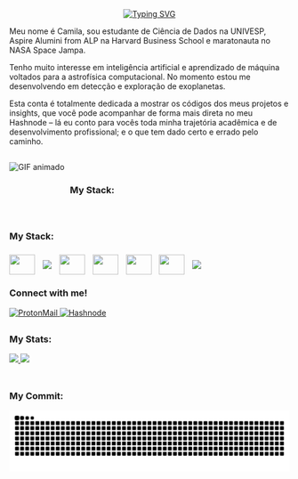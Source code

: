 <div align="center">
  <a href="https://git.io/typing-svg">
    <img src="https://readme-typing-svg.demolab.com?font=Fira+Code&weight=500&size=22&pause=1000&color=FFFFFF&center=true&vCenter=true&random=false&width=524&lines=%E2%8A%B9+Ol%C3%A1%2C+eu+sou+a+Camila+%CB%99%E1%B5%95%CB%99+%E2%8A%B9+" alt="Typing SVG">
  </a>
</div>

Meu nome é Camila, sou estudante de Ciência de Dados na UNIVESP, Aspire Alumini from ALP na Harvard Business School e maratonauta no NASA Space Jampa.

Tenho muito interesse em inteligência artificial e aprendizado de máquina voltados para a astrofísica computacional. No momento estou me desenvolvendo em detecção e exploração de exoplanetas.

Esta conta é totalmente dedicada a mostrar os códigos dos meus projetos e insights, que você pode acompanhar de forma mais direta no meu Hashnode – lá eu conto para vocês toda minha trajetória acadêmica e de desenvolvimento profissional; e o que tem dado certo e errado pelo caminho.

##

<div style="display: flex; align-items: center;">
  <img src="https://media3.giphy.com/media/v1.Y2lkPTc5MGI3NjExZHZtNTdhajdtenl6MDg1bWpnbTkwbTRveGhjN3JmZDZ2NzY5czk3eCZlcD12MV9pbnRlcm5hbF9naWZfYnlfaWQmY3Q9Zw/O0zVNAjUC0m3jxiflK/giphy.gif" 
       alt="GIF animado" 
       height="100px" 
       style="margin-right: 10px;">
  <h3 style="margin: 0;">My Stack:</h3>
</div>


<h3 align="left">My Stack:<h3>
<div style="display: inline-block;">
  <img align="center" height="36" width="46" src="https://cdn.jsdelivr.net/gh/devicons/devicon@latest/icons/python/python-original.svg" style="margin-right: 10px;"/>
  <img align="center" src="https://img.shields.io/badge/AstroPy-F57300?style=for-the-badge" style="margin-right: 10px;"/>
  <img align="center" height="36" width="46" src="https://cdn.jsdelivr.net/gh/devicons/devicon@latest/icons/matplotlib/matplotlib-original.svg" style="margin-right: 10px;"/>
  <img align="center" height="36" width="46" src="https://cdn.jsdelivr.net/gh/devicons/devicon@latest/icons/jupyter/jupyter-original-wordmark.svg" style="margin-right: 10px;"/>
  <img align="center" height="36" width="46" src="https://cdn.jsdelivr.net/gh/devicons/devicon@latest/icons/scikitlearn/scikitlearn-original.svg" style="margin-right: 10px;"/>
  <img align="center" height="36" width="46" src="https://cdn.jsdelivr.net/gh/devicons/devicon@latest/icons/microsoftsqlserver/microsoftsqlserver-original.svg" style="margin-right: 10px;"/>
  <img align="center" src="https://img.shields.io/badge/Power_BI-F2C811?style=for-the-badge&logo=powerbi&logoColor=black" style="margin-right: 10px;"/>

</div>

<h3 align="left">Connect with me!</h3>
<div>
  <a href="mailto:camila.estagio.ai@proton.me" target="_blank">
    <img src="https://img.shields.io/badge/ProtonMail-8B89CC?style=for-the-badge&logo=protonmail&logoColor=white" alt="ProtonMail">
  </a>
  <a href="https://sahturnxx.hashnode.dev/" target="_blank">
    <img src="https://img.shields.io/badge/Hashnode-2962FF?style=for-the-badge&logo=hashnode&logoColor=white" alt="Hashnode">
  </a>
  <a href="https://www.linkedin.com/in/antonia-camila-faria-soares-409401322/" target="_blank" hidden>
    <img src="https://img.shields.io/badge/LinkedIn-0077B5?style=for-the-badge&logo=linkedin&logoColor=white" alt="LinkedIn">
  </a>
</div>

 ##
 
<h3 align="left">My Stats:</h3>
<div>
  <a href="https://github.com/cammyffaria">
    <img height="180em" src="https://github-readme-stats.vercel.app/api?username=cammyffaria&show_icons=true&theme=radical&include_all_commits=true&count_private=true"/>
    <img height="180em" src="https://github-readme-stats.vercel.app/api/top-langs?username=cammyffaria&layout=compact&langs_count=16&theme=radical"/>
  </a>
</div><br>

##
<h3 align="left">My Commit:</h3>

<picture align="center">
  <source media="(prefers-color-scheme: dark)" srcset="https://raw.githubusercontent.com/cammyffaria/cammyffaria/output/github-contribution-grid-snake-dark.svg">
  <source media="(prefers-color-scheme: light)" srcset="https://raw.githubusercontent.com/cammyffaria/cammyffaria/output/github-contribution-grid-snake-dark.svg">
  <img align="center" alt="github contribution grid snake animation" src="https://raw.githubusercontent.com/cammyffaria/cammyffaria/output/github-contribution-grid-snake.svg">
</picture>
